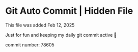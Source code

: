 # Git Auto Commit | Hidden File

This file was added Feb 12, 2025

Just for fun and keeping my daily git commit active 🤪

commit number: 78605
